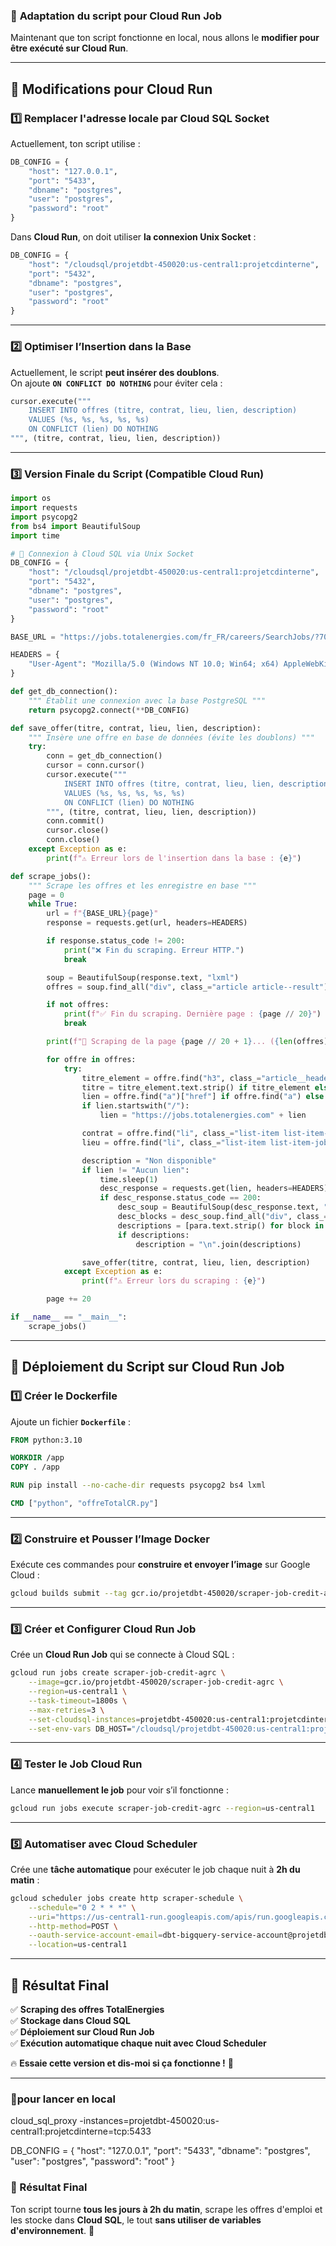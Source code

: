 ### 🚀 **Adaptation du script pour Cloud Run Job**
Maintenant que ton script fonctionne en local, nous allons le **modifier pour être exécuté sur Cloud Run**.

---

## 🔹 **Modifications pour Cloud Run**
### **1️⃣ Remplacer l'adresse locale par Cloud SQL Socket**
Actuellement, ton script utilise :
```python
DB_CONFIG = {
    "host": "127.0.0.1",
    "port": "5433",
    "dbname": "postgres",
    "user": "postgres",
    "password": "root"
}
```
Dans **Cloud Run**, on doit utiliser **la connexion Unix Socket** :
```python
DB_CONFIG = {
    "host": "/cloudsql/projetdbt-450020:us-central1:projetcdinterne",  # Connexion Cloud SQL
    "port": "5432",
    "dbname": "postgres",
    "user": "postgres",
    "password": "root"
}
```

---

### **2️⃣ Optimiser l’Insertion dans la Base**
Actuellement, le script **peut insérer des doublons**.  
On ajoute **`ON CONFLICT DO NOTHING`** pour éviter cela :
```python
cursor.execute("""
    INSERT INTO offres (titre, contrat, lieu, lien, description)
    VALUES (%s, %s, %s, %s, %s)
    ON CONFLICT (lien) DO NOTHING
""", (titre, contrat, lieu, lien, description))
```

---

### **3️⃣ Version Finale du Script (Compatible Cloud Run)**
```python
import os
import requests
import psycopg2
from bs4 import BeautifulSoup
import time

# 🔹 Connexion à Cloud SQL via Unix Socket
DB_CONFIG = {
    "host": "/cloudsql/projetdbt-450020:us-central1:projetcdinterne",  # Cloud Run → Cloud SQL
    "port": "5432",
    "dbname": "postgres",
    "user": "postgres",
    "password": "root"
}

BASE_URL = "https://jobs.totalenergies.com/fr_FR/careers/SearchJobs/?707=%5B42253%2C357336%2C42258%5D&707_format=1393&3834=%5B41588%5D&3834_format=3639&listFilterMode=1&jobRecordsPerPage=20&#jobs"

HEADERS = {
    "User-Agent": "Mozilla/5.0 (Windows NT 10.0; Win64; x64) AppleWebKit/537.36 (KHTML, like Gecko) Chrome/110.0.0.0 Safari/537.36"
}

def get_db_connection():
    """ Établit une connexion avec la base PostgreSQL """
    return psycopg2.connect(**DB_CONFIG)

def save_offer(titre, contrat, lieu, lien, description):
    """ Insère une offre en base de données (évite les doublons) """
    try:
        conn = get_db_connection()
        cursor = conn.cursor()
        cursor.execute("""
            INSERT INTO offres (titre, contrat, lieu, lien, description)
            VALUES (%s, %s, %s, %s, %s)
            ON CONFLICT (lien) DO NOTHING
        """, (titre, contrat, lieu, lien, description))
        conn.commit()
        cursor.close()
        conn.close()
    except Exception as e:
        print(f"⚠ Erreur lors de l'insertion dans la base : {e}")

def scrape_jobs():
    """ Scrape les offres et les enregistre en base """
    page = 0  
    while True:
        url = f"{BASE_URL}{page}"
        response = requests.get(url, headers=HEADERS)

        if response.status_code != 200:
            print("❌ Fin du scraping. Erreur HTTP.")
            break

        soup = BeautifulSoup(response.text, "lxml")
        offres = soup.find_all("div", class_="article article--result")

        if not offres:
            print(f"✅ Fin du scraping. Dernière page : {page // 20}")
            break

        print(f"📌 Scraping de la page {page // 20 + 1}... ({len(offres)} offres trouvées)")

        for offre in offres:
            try:
                titre_element = offre.find("h3", class_="article__header__text__title")
                titre = titre_element.text.strip() if titre_element else "Non précisé"
                lien = offre.find("a")["href"] if offre.find("a") else "Aucun lien"
                if lien.startswith("/"):
                    lien = "https://jobs.totalenergies.com" + lien

                contrat = offre.find("li", class_="list-item list-item-employmentType").text.strip() if offre.find("li", class_="list-item list-item-employmentType") else "Non précisé"
                lieu = offre.find("li", class_="list-item list-item-jobCountry").text.strip() if offre.find("li", class_="list-item list-item-jobCountry") else "Non précisé"

                description = "Non disponible"
                if lien != "Aucun lien":
                    time.sleep(1)
                    desc_response = requests.get(lien, headers=HEADERS)
                    if desc_response.status_code == 200:
                        desc_soup = BeautifulSoup(desc_response.text, "lxml")
                        desc_blocks = desc_soup.find_all("div", class_="article__content js_collapsible__content")
                        descriptions = [para.text.strip() for block in desc_blocks for para in block.find_all("p")]
                        if descriptions:
                            description = "\n".join(descriptions)

                save_offer(titre, contrat, lieu, lien, description)
            except Exception as e:
                print(f"⚠ Erreur lors du scraping : {e}")

        page += 20  

if __name__ == "__main__":
    scrape_jobs()
```

---

## 🚀 **Déploiement du Script sur Cloud Run Job**
### **1️⃣ Créer le Dockerfile**
Ajoute un fichier **`Dockerfile`** :
```dockerfile
FROM python:3.10

WORKDIR /app
COPY . /app

RUN pip install --no-cache-dir requests psycopg2 bs4 lxml

CMD ["python", "offreTotalCR.py"]
```

---

### **2️⃣ Construire et Pousser l’Image Docker**
Exécute ces commandes pour **construire et envoyer l’image** sur Google Cloud :
```sh
gcloud builds submit --tag gcr.io/projetdbt-450020/scraper-job-credit-agrc
```

---

### **3️⃣ Créer et Configurer Cloud Run Job**
Crée un **Cloud Run Job** qui se connecte à Cloud SQL :
```sh
gcloud run jobs create scraper-job-credit-agrc \
    --image=gcr.io/projetdbt-450020/scraper-job-credit-agrc \
    --region=us-central1 \
    --task-timeout=1800s \
    --max-retries=3 \
    --set-cloudsql-instances=projetdbt-450020:us-central1:projetcdinterne \
    --set-env-vars DB_HOST="/cloudsql/projetdbt-450020:us-central1:projetcdinterne",DB_NAME="postgres",DB_USER="postgres",DB_PASSWORD="root"
```

---

### **4️⃣ Tester le Job Cloud Run**
Lance **manuellement le job** pour voir s’il fonctionne :
```sh
gcloud run jobs execute scraper-job-credit-agrc --region=us-central1
```

---

### **5️⃣ Automatiser avec Cloud Scheduler**
Crée une **tâche automatique** pour exécuter le job chaque nuit à **2h du matin** :
```sh
gcloud scheduler jobs create http scraper-schedule \
    --schedule="0 2 * * *" \
    --uri="https://us-central1-run.googleapis.com/apis/run.googleapis.com/v1/namespaces/projetdbt-450020/jobs/scraper-job:run" \
    --http-method=POST \
    --oauth-service-account-email=dbt-bigquery-service-account@projetdbt-450020.iam.gserviceaccount.com \
    --location=us-central1
```

---

## 🎯 **Résultat Final**
✅ **Scraping des offres TotalEnergies**  
✅ **Stockage dans Cloud SQL**  
✅ **Déploiement sur Cloud Run Job**  
✅ **Exécution automatique chaque nuit avec Cloud Scheduler**  

🔥 **Essaie cette version et dis-moi si ça fonctionne !** 🚀

---

### **🎯pour lancer en local**

cloud_sql_proxy -instances=projetdbt-450020:us-central1:projetcdinterne=tcp:5433

DB_CONFIG = {
    "host": "127.0.0.1",
    "port": "5433",
    "dbname": "postgres",
    "user": "postgres",
    "password": "root"
}

### **🎯 Résultat Final**
Ton script tourne **tous les jours à 2h du matin**, scrape les offres d'emploi et les stocke dans **Cloud SQL**, le tout **sans utiliser de variables d'environnement**. 🚀